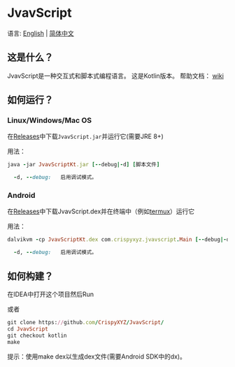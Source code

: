 JvavScript
================

语言: [English](https://github.com/CrispyXYZ/JvavScript/) | [简体中文](https://github.com/CrispyXYZ/JvavScript/blob/main/README-zh.md)

## 这是什么？

JvavScript是一种交互式和脚本式编程语言。
这是Kotlin版本。
帮助文档： [wiki](https://github.com/CrispyXYZ/JvavScript/wiki/Documentation#%E5%B8%AE%E5%8A%A9%E6%96%87%E6%A1%A3-%E7%AE%80%E4%BD%93%E4%B8%AD%E6%96%87)

## 如何运行？

### Linux/Windows/Mac OS

在[Releases](https://github.com/CrispyXYZ/JvavScript/releases/)中下载`JvavScript.jar`并运行它(需要JRE 8+)

用法：
```ruby
java -jar JvavScriptKt.jar [--debug|-d] [脚本文件]

  -d, --debug:   启用调试模式。
```

### Android

在[Releases](https://github.com/crispyXYZ/JvavScript/releases/)中下载JvavScript.dex并在终端中（例如[termux](https://termux.com/)）运行它

用法：
```ruby
dalvikvm -cp JvavScriptKt.dex com.crispyxyz.jvavscript.Main [--debug|-d] [脚本文件]

  -d, --debug:   启用调试模式。
```

## 如何构建？

在IDEA中打开这个项目然后Run

或者

```ruby
git clone https://github.com/CrispyXYZ/JvavScript/
cd JvavScript
git checkout kotlin
make
```
提示：使用make dex以生成dex文件(需要Android SDK中的dx)。
